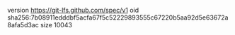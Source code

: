 version https://git-lfs.github.com/spec/v1
oid sha256:7b08911edddbf5acfa67f5c52229893555c67220b5aa92d5e63672a8afa5d3ac
size 10043
